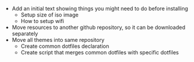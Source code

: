 - Add an initial text showing things you might need to do before installing
    - Setup size of iso image
    - How to setup wifi
- Move resources to another github repository, so it can be downloaded separately
- Move all themes into same repository
    - Create common dotfiles declaration
    - Create script that merges common dotfiles with specific dotfiles